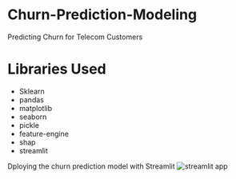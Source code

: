# Churn-Prediction-Modeling
Predicting Churn for Telecom Customers

# Libraries Used
- Sklearn
- pandas
- matplotlib
- seaborn
- pickle
- feature-engine
- shap
- streamlit

Dploying the churn prediction model with Streamlit
![streamlit app](https://github.com/abyanjan/Churn-Prediction-Modeling/blob/master/gif.gif)
